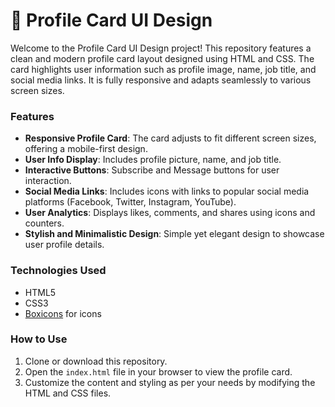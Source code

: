 # 🪪 Profile Card UI Design

Welcome to the Profile Card UI Design project! This repository features a clean and modern profile card layout designed using HTML and CSS. The card highlights user information such as profile image, name, job title, and social media links. It is fully responsive and adapts seamlessly to various screen sizes.

### Features
- **Responsive Profile Card**: The card adjusts to fit different screen sizes, offering a mobile-first design.
- **User Info Display**: Includes profile picture, name, and job title.
- **Interactive Buttons**: Subscribe and Message buttons for user interaction.
- **Social Media Links**: Includes icons with links to popular social media platforms (Facebook, Twitter, Instagram, YouTube).
- **User Analytics**: Displays likes, comments, and shares using icons and counters.
- **Stylish and Minimalistic Design**: Simple yet elegant design to showcase user profile details.

### Technologies Used
- HTML5
- CSS3
- [Boxicons](https://boxicons.com/) for icons

### How to Use
1. Clone or download this repository.
2. Open the `index.html` file in your browser to view the profile card.
3. Customize the content and styling as per your needs by modifying the HTML and CSS files.

